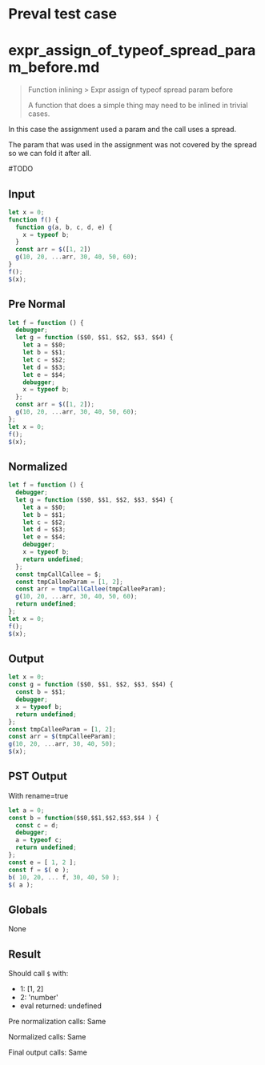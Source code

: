 # Preval test case

# expr_assign_of_typeof_spread_param_before.md

> Function inlining > Expr assign of typeof spread param before
>
> A function that does a simple thing may need to be inlined in trivial cases.

In this case the assignment used a param and the call uses a spread.

The param that was used in the assignment was not covered by the spread so we can fold it after all.

#TODO

## Input

`````js filename=intro
let x = 0;
function f() {
  function g(a, b, c, d, e) {
    x = typeof b;
  }
  const arr = $([1, 2])
  g(10, 20, ...arr, 30, 40, 50, 60);
}
f();
$(x);
`````

## Pre Normal


`````js filename=intro
let f = function () {
  debugger;
  let g = function ($$0, $$1, $$2, $$3, $$4) {
    let a = $$0;
    let b = $$1;
    let c = $$2;
    let d = $$3;
    let e = $$4;
    debugger;
    x = typeof b;
  };
  const arr = $([1, 2]);
  g(10, 20, ...arr, 30, 40, 50, 60);
};
let x = 0;
f();
$(x);
`````

## Normalized


`````js filename=intro
let f = function () {
  debugger;
  let g = function ($$0, $$1, $$2, $$3, $$4) {
    let a = $$0;
    let b = $$1;
    let c = $$2;
    let d = $$3;
    let e = $$4;
    debugger;
    x = typeof b;
    return undefined;
  };
  const tmpCallCallee = $;
  const tmpCalleeParam = [1, 2];
  const arr = tmpCallCallee(tmpCalleeParam);
  g(10, 20, ...arr, 30, 40, 50, 60);
  return undefined;
};
let x = 0;
f();
$(x);
`````

## Output


`````js filename=intro
let x = 0;
const g = function ($$0, $$1, $$2, $$3, $$4) {
  const b = $$1;
  debugger;
  x = typeof b;
  return undefined;
};
const tmpCalleeParam = [1, 2];
const arr = $(tmpCalleeParam);
g(10, 20, ...arr, 30, 40, 50);
$(x);
`````

## PST Output

With rename=true

`````js filename=intro
let a = 0;
const b = function($$0,$$1,$$2,$$3,$$4 ) {
  const c = d;
  debugger;
  a = typeof c;
  return undefined;
};
const e = [ 1, 2 ];
const f = $( e );
b( 10, 20, ... f, 30, 40, 50 );
$( a );
`````

## Globals

None

## Result

Should call `$` with:
 - 1: [1, 2]
 - 2: 'number'
 - eval returned: undefined

Pre normalization calls: Same

Normalized calls: Same

Final output calls: Same
